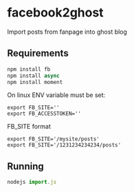 # facebook2ghost

Import posts from fanpage into ghost blog

## Requirements
```javascript
npm install fb
npm install async
npm install moment
```

On linux ENV variable must be set:

```
export FB_SITE=''
export FB_ACCESSTOKEN=''
```

FB_SITE format
```
export FB_SITE='/mysite/posts'
export FB_SITE='/1231234234234/posts'
```

## Running
```javascript
nodejs import.js
```
